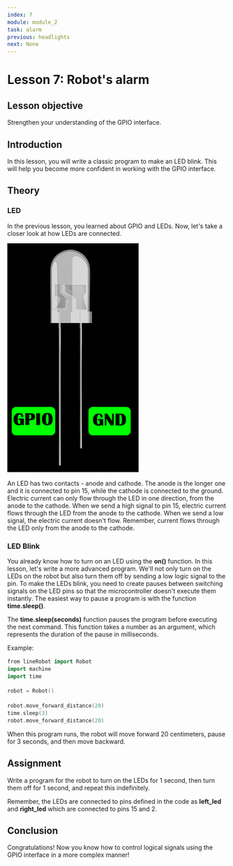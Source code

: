 ```yaml
---
index: 7
module: module_2
task: alarm
previous: headlights
next: None
---
```


# Lesson 7: Robot's alarm

## Lesson objective

Strengthen your understanding of the GPIO interface.

## Introduction

In this lesson, you will write a classic program to make an LED blink. This will help you become more confident in working with the GPIO interface.

## Theory

### LED

In the previous lesson, you learned about GPIO and LEDs. Now, let's take a closer look at how LEDs are connected.

![image](https://github.com/autolab-fi/line-robot-curriculum/blob/main/images/module_2/alarm_1.png?raw=true)

An LED has two contacts - anode and cathode. The anode is the longer one and it is connected to pin 15, while the cathode is connected to the ground. Electric current can only flow through the LED in one direction, from the anode to the cathode. When we send a high signal to pin 15, electric current flows through the LED from the anode to the cathode. When we send a low signal, the electric current doesn't flow. Remember, current flows through the LED only from the anode to the cathode.

### LED Blink

You already know how to turn on an LED using the **on()** function. In this lesson, let's write a more advanced program. We'll not only turn on the LEDs on the robot but also turn them off by sending a low logic signal to the pin. To make the LEDs blink, you need to create pauses between switching signals on the LED pins so that the microcontroller doesn't execute them instantly. The easiest way to pause a program is with the function **time.sleep()**.

The **time.sleep(seconds)** function pauses the program before executing the next command. This function takes a number as an argument, which represents the duration of the pause in milliseconds.

Example:

```cpp
from lineRobot import Robot
import machine
import time

robot = Robot()

robot.move_forward_distance(20)
time.sleep(3)
robot.move_forward_distance(20)
```

When this program runs, the robot will move forward 20 centimeters, pause for 3 seconds, and then move backward.

## Assignment

Write a program for the robot to turn on the LEDs for 1 second, then turn them off for 1 second, and repeat this indefinitely.

Remember, the LEDs are connected to pins defined in the code as **left_led** and **right_led** which are connected to pins 15 and 2.

## Conclusion

Congratulations! Now you know how to control logical signals using the GPIO interface in a more complex manner!
